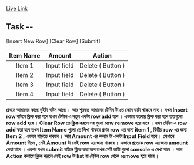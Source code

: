 [Live Link](https://statuesque-treacle-045034.netlify.app/)

## Task --

[Insert New Row] [Clear Row] [Submit]

| Item Name |   Amount    |      Action       |
| :-------: | :---------: | :---------------: |
|  Item 1   | Input field | Delete ( Button ) |
|  Item 2   | Input field | Delete ( Button ) |
|  Item 3   | Input field | Delete ( Button ) |
|  Item 4   | Input field | Delete ( Button ) |

#### প্রথমে আমাদের কাছে দুইটা বাটন আছে । আর শুরুতে আমাদের টেবিল টা তে কোন ডাটা থাকবে নাহ । যখন Insert row বাটনে ক্লিক করা হবে তখন টেবিল এ নতুন একটা row add হবে । এভাবে যতবার ক্লিক করা হবে ততগুলো row add হবে । Clear Row তে ক্লিক করলে সব গুলো row remove হয়ে যাবে । যখন টেবিল এ row add করা হবে তখন Item Name গুলো তে লিখা থাকবে প্রথম row এর জন্য item 1 , দ্বিতীয় row এর জন্য Item 2 , এভাবে বাড়তে থাকবে । আর Amount এর কলাম টা একটা Input Field হবে । সেখানে Amount দিলে , সেই Amount টা সেই row এর জন্য থাকবে । এভাবে প্রত্যেক row এর জন্য amount দেয়া যাবে । এরপর যখন submit বাটনে ক্লিক করা হবে তখন সেই ডাটা গুলো console এ দেখা যাবে । আর Action কলামে ক্লিক করলে সেই row টা list বা টেবিল row থেকে remove হয়ে যাবে ।
